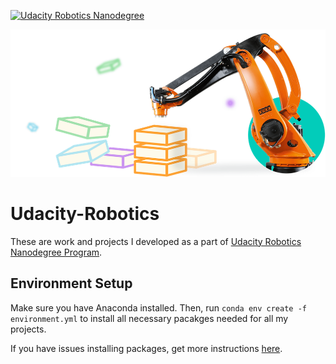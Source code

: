 [![Udacity Robotics Nanodegree](http://tugan0329.bitbucket.io/imgs/github/robond.svg)](https://www.udacity.com/robotics)


![readme picture](misc/readme.png)


# Udacity-Robotics
These are work and projects I developed as a part of [Udacity Robotics Nanodegree Program](https://www.udacity.com/robotics).

## Environment Setup
Make sure you have Anaconda installed. Then, run `conda env create -f environment.yml` to install all necessary pacakges needed for all my projects.

If you have issues installing packages, get more instructions [here](https://github.com/ryan-keenan/RoboND-Python-Starterkit).

